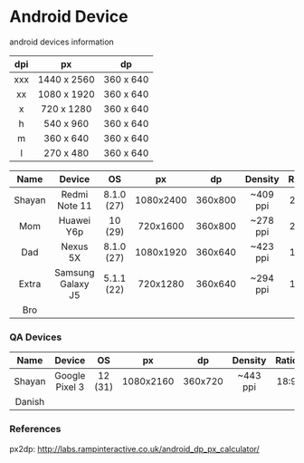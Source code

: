 # Android Device
android devices information

dpi|px|dp
:-:|:-:|:-:
xxx | 1440 x 2560|360 x 640
 xx | 1080 x 1920|360 x 640
  x | 720 x 1280 |360 x 640
  h | 540 x 960  |360 x 640
  m | 360 x 640  |360 x 640
  l | 270 x 480  |360 x 640

|Name|Device|OS|px|dp|Density|Ratio|Type|
|:---:|:---: |:---:|:---:|:---:|:---:|:---:|:---:|
|Shayan|Redmi Note 11|8.1.0 (27)|1080x2400|360x800|~409 ppi|20:9|Long
|Mom|Huawei Y6p|10 (29)|720x1600|360x800|~278 ppi|20:9|Long
|Dad|Nexus 5X|8.1.0 (27)|1080x1920|360x640|~423 ppi|16:9|Actual
|Extra|Samsung Galaxy J5|5.1.1 (22)|720x1280|360x640|~294 ppi|16:9|Actual
|Bro|

### QA Devices
|Name|Device|OS|px|dp|Density|Ratio|Type|
|:---:|:---: |:---:|:---:|:---:|:---:|:---:|:---:|
|Shayan|Google Pixel 3|12 (31)|1080x2160|360x720|~443 ppi|18:9|Long
|Danish|

### References
px2dp: http://labs.rampinteractive.co.uk/android_dp_px_calculator/
